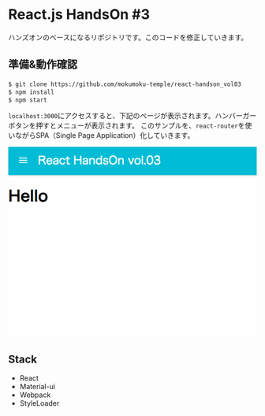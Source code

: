 # React.js HandsOn #3

ハンズオンのベースになるリポジトリです。このコードを修正していきます。

## 準備&動作確認

```
$ git clone https://github.com/mokumoku-temple/react-handson_vol03
$ npm install
$ npm start
```

`localhost:3000`にアクセスすると、下記のページが表示されます。ハンバーガーボタンを押すとメニューが表示されます。
このサンプルを、`react-router`を使いながらSPA（Single Page Application）化していきます。

![](./images/01.png)

## Stack

* React
* Material-ui
* Webpack
* StyleLoader
